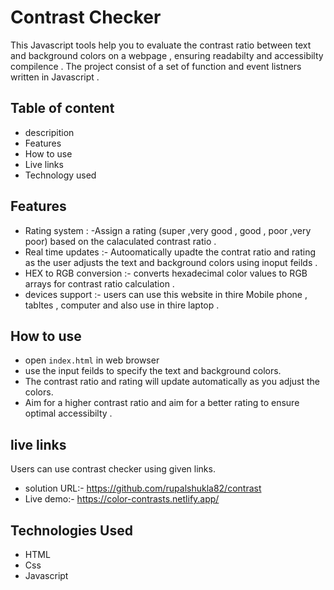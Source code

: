 
# Contrast Checker

This Javascript tools help you to evaluate the contrast ratio between text and background colors on a webpage , ensuring readabilty and accessibilty compilence . The project consist of a set of function and event listners written in Javascript .



## Table of content

- descripition 
- Features
- How to use
- Live links
- Technology used

 
## Features

- Rating system : -Assign a rating (super ,very good , good , poor ,very poor) based on the calaculated contrast ratio .
-  Real time updates :- Autoomatically upadte the contrat ratio and rating as the user adjusts the text and background colors using inoput feilds .
-  HEX to RGB conversion :-  converts hexadecimal  color values to RGB arrays for contrast ratio calculation .
- devices support :- users can use this website in thire Mobile phone , tabltes , computer and also use in thire laptop .


## How to use 
- open `index.html` in web browser
-  use the input feilds to specify the text and background colors.
- The contrast ratio and rating will update automatically as you adjust the colors.
-  Aim for a higher contrast ratio and aim for a better rating to ensure optimal accessibilty .
## live links

Users can use contrast checker using given links.

- solution URL:- https://github.com/rupalshukla82/contrast
- Live demo:- https://color-contrasts.netlify.app/
## Technologies Used
- HTML
- Css
- Javascript